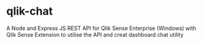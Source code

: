 # qlik-chat
 A Node and Express JS REST API for Qlik Sense Enterprise (Windows) with Qlik Sense Extension to utilise the API and creat dashboard chat utility
